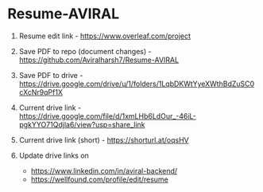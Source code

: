 # Resume-AVIRAL

1. Resume edit link - https://www.overleaf.com/project
2. Save PDF to repo (document changes) - https://github.com/Aviralharsh7/Resume-AVIRAL
3. Save PDF to drive - https://drive.google.com/drive/u/1/folders/1LqbDKWtYyeXWthBdZuSC0cXcNr9qPf1X
4. Current drive link - https://drive.google.com/file/d/1xmLHb6LdOur_-46iL-pgkYYO71Qdjla6/view?usp=share_link
5. Current drive link (short) - https://shorturl.at/oqsHV

6. Update drive links on
      - https://www.linkedin.com/in/aviral-backend/
      - https://wellfound.com/profile/edit/resume


